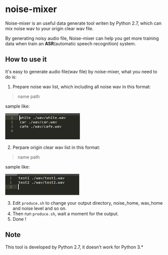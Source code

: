 # noise-mixer

Noise-mixer is an useful data generate tool writen by Python 2.7, which can mix noise wav to your origin clear wav file. 

By generating noisy audio file, Noise-mixer can help you get more training data when train an **ASR**(automatic speech recognition) system. 

## How to use it

It's easy to generate audio file(wav file) by noise-mixer, what you need to do is:

1. Prepare noise wav list, which including all noise wav in this format: 

> name path

sample like:

![noise_scp](/img/noise.jpg)

2. Perpare origin clear wav list in this format:

> name path

sample like:

![wav_scp](/img/wav.jpg)

3. Edit `produce.sh` to change your output directory, noise_home, wav_home and noise level and so on. 
4. Then run `produce.sh`, wait a moment for the output.
5. Done !

## Note

This tool is developed by Python 2.7, it doesn't work for Python 3.*

